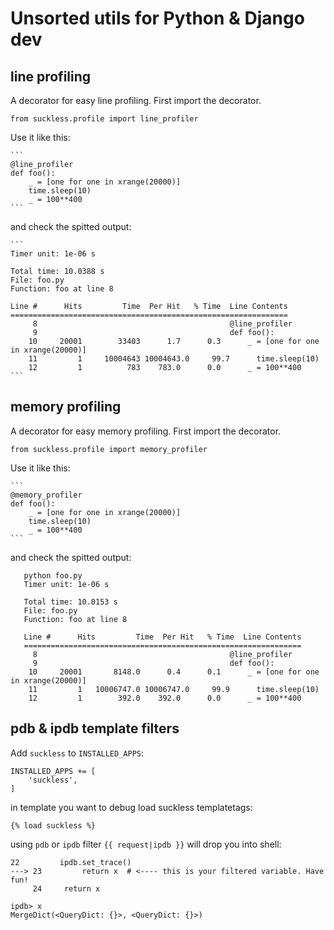 # Unsorted utils for Python & Django dev

## line profiling

A decorator for easy line profiling. First import the decorator.

`from suckless.profile import line_profiler`

Use it like this:

    ```
    @line_profiler
    def foo():
        _ = [one for one in xrange(20000)]
        time.sleep(10)
        _ = 100**400
    ```

and check the spitted output:

    ```
    Timer unit: 1e-06 s

    Total time: 10.0388 s
    File: foo.py
    Function: foo at line 8

    Line #      Hits         Time  Per Hit   % Time  Line Contents
    ==============================================================
         8                                           @line_profiler
         9                                           def foo():
        10     20001        33403      1.7      0.3      _ = [one for one in xrange(20000)]
        11         1     10004643 10004643.0     99.7      time.sleep(10)
        12         1          783    783.0      0.0      _ = 100**400
    ```


## memory profiling

A decorator for easy memory profiling. First import the decorator.

`from suckless.profile import memory_profiler`

Use it like this:

    ```
    @memory_profiler
    def foo():
        _ = [one for one in xrange(20000)]
        time.sleep(10)
        _ = 100**400
    ```

and check the spitted output:

```
   python foo.py 
   Timer unit: 1e-06 s

   Total time: 10.0153 s
   File: foo.py
   Function: foo at line 8

   Line #      Hits         Time  Per Hit   % Time  Line Contents
   ==============================================================
     8                                           @line_profiler
     9                                           def foo():
    10     20001       8148.0      0.4      0.1      _ = [one for one in xrange(20000)]
    11         1   10006747.0 10006747.0     99.9      time.sleep(10)
    12         1        392.0    392.0      0.0      _ = 100**400

```

  

## pdb & ipdb template filters

Add `suckless` to `INSTALLED_APPS`:

    INSTALLED_APPS += [
        'suckless',
    ]

in template you want to debug load suckless templatetags:

`{% load suckless %}`

using `pdb` or `ipdb` filter `{{ request|ipdb }}` will drop you into shell:

    22         ipdb.set_trace()
    ---> 23         return x  # <---- this is your filtered variable. Have fun!
         24     return x

    ipdb> x
    MergeDict(<QueryDict: {}>, <QueryDict: {}>)
